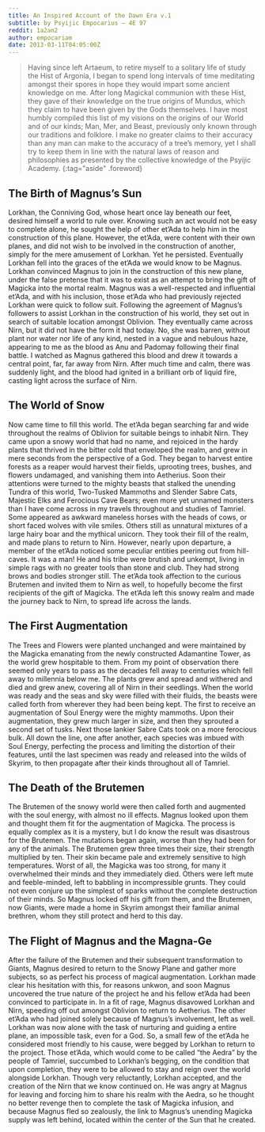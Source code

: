 ```yaml
---
title: An Inspired Account of the Dawn Era v.1
subtitle: by Psyijic Empocarius – 4E 97
reddit: 1a2an2
author: empocariam
date: 2013-03-11T04:05:00Z
---
```


> Having since left Artaeum, to retire myself to a solitary life of study the
> Hist of Argonia, I began to spend long intervals of time meditating amongst
> their spores in hope they would impart some ancient knowledge on me. After
> long Magickal communion with these Hist, they gave of their knowledge on the
> true origins of Mundus, which they claim to have been given by the Gods
> themselves. I have most humbly compiled this list of my visions on the origins
> of our World and of our kinds; Man, Mer, and Beast, previously only known
> through our traditions and folklore. I make no greater claims to their
> accuracy than any man can make to the accuracy of a tree’s memory, yet I shall
> try to keep them in line with the natural laws of reason and philosophies as
> presented by the collective knowledge of the Psyijic Academy.
{:tag="aside" .foreword}

## The Birth of Magnus’s Sun

Lorkhan, the Conniving God, whose heart once lay beneath our feet, desired
himself a world to rule over. Knowing such an act would not be easy to complete
alone, he sought the help of other et’Ada to help him in the construction of
this plane. However, the et’Ada, were content with their own planes, and did not
wish to be involved in the construction of another, simply for the mere
amusement of Lorkhan. Yet he persisted. Eventually Lorkhan fell into the graces
of the et’Ada we would know to be Magnus. Lorkhan convinced Magnus to join in
the construction of this new plane, under the false pretense that it was to
exist as an attempt to bring the gift of Magicka into the mortal realm. Magnus
was a well-respected and influential et’Ada, and with his inclusion, those
et’Ada who had previously rejected Lorkhan were quick to follow suit. Following
the agreement of Magnus’s followers to assist Lorkhan in the construction of his
world, they set out in search of suitable location amongst Oblivion. They
eventually came across Nirn, but it did not have the form it had today. No, she
was barren, without plant nor water nor life of any kind, nested in a vague and
nebulous haze, appearing to me as the blood as Anu and Padomay following their
final battle. I watched as Magnus gathered this blood and drew it towards a
central point, far, far away from Nirn. After much time and calm, there was
suddenly light, and the blood had ignited in a brilliant orb of liquid fire,
casting light across the surface of Nirn.

## The World of Snow

Now came time to fill this world. The et’Ada began searching far and wide
throughout the realms of Oblivion for suitable beings to inhabit Nirn. They came
upon a snowy world that had no name, and rejoiced in the hardy plants that
thrived in the bitter cold that enveloped the realm, and grew in mere seconds
from the perspective of a God. They began to harvest entire forests as a reaper
would harvest their fields, uprooting trees, bushes, and flowers undamaged, and
vanishing them into Aetherius. Soon their attentions were turned to the mighty
beasts that stalked the unending Tundra of this world, Two-Tusked Mammoths and
Slender Sabre Cats, Majestic Elks and Ferocious Cave Bears; even more yet
unnamed monsters than I have come across in my travels throughout and studies of
Tamriel. Some appeared as awkward maneless horses with the heads of cows, or
short faced wolves with vile smiles. Others still as unnatural mixtures of a
large hairy boar and the mythical unicorn. They took their fill of the realm,
and made plans to return to Nirn. However, nearly upon departure, a member of
the et’Ada noticed some peculiar entities peering out from hill-caves. It was a
man! He and his tribe were brutish and unkempt, living in simple rags with no
greater tools than stone and club. They had strong brows and bodies stronger
still. The et’Ada took affection to the curious Brutemen and invited them to
Nirn as well, to hopefully become the first recipients of the gift of Magicka.
The et’Ada left this snowy realm and made the journey back to Nirn, to spread
life across the lands.

## The First Augmentation

The Trees and Flowers were planted unchanged and were maintained by the Magicka
emanating from the newly constructed Adamantine Tower, as the world grew
hospitable to them. From my point of observation there seemed only years to pass
as the decades fell away to centuries which fell away to millennia below me. The
plants grew and spread and withered and died and grew anew, covering all of Nirn
in their seedlings. When the world was ready and the seas and sky were filled
with their fluids, the beasts were called forth from wherever they had been
being kept. The first to receive an augmentation of Soul Energy were the mighty
mammoths. Upon their augmentation, they grew much larger in size, and then they
sprouted a second set of tusks. Next those lankier Sabre Cats took on a more
ferocious bulk. All down the line, one after another, each species was imbued
with Soul Energy, perfecting the process and limiting the distortion of their
features, until the last specimen was ready and released into the wilds of
Skyrim, to then propagate after their kinds throughout all of Tamriel.

## The Death of the Brutemen

The Brutemen of the snowy world were then called forth and augmented with the
soul energy, with almost no ill effects. Magnus looked upon them and thought
them fit for the augmentation of Magicka. The process is equally complex as it
is a mystery, but I do know the result was disastrous for the Brutemen. The
mutations began again, worse than they had been for any of the animals. The
Brutemen grew three times their size, their strength multiplied by ten. Their
skin became pale and extremely sensitive to high temperatures. Worst of all, the
Magicka was too strong, for many it overwhelmed their minds and they immediately
died. Others were left mute and feeble-minded, left to babbling in
incompressible grunts. They could not even conjure up the simplest of sparks
without the complete destruction of their minds. So Magnus locked off his gift
from them, and the Brutemen, now Giants, were made a home in Skyrim amongst
their familiar animal brethren, whom they still protect and herd to this day.

## The Flight of Magnus and the Magna-Ge

After the failure of the Brutemen and their subsequent transformation to Giants,
Magnus desired to return to the Snowy Plane and gather more subjects, so as
perfect his process of magical augmentation. Lorkhan made clear his hesitation
with this, for reasons unkwon, and soon Magnus uncovered the true nature of the
project he and his fellow et’Ada had been convinced to participate in. In a fit
of rage, Magnus disavowed Lorkhan and Nirn, speeding off out amongst Oblivion to
return to Aetherius. The other et’Ada who had joined solely because of Magnus’s
involvement, left as well. Lorkhan was now alone with the task of nurturing and
guiding a entire plane, an impossible task, even for a God. So, a small few of
the et’Ada he considered most friendly to his cause, were begged by Lorkhan to
return to the project. Those et’Ada, which would come to be called “the Aedra”
by the people of Tamriel, succumbed to Lorkhan’s begging, on the condition that
upon completion, they were to be allowed to stay and reign over the world
alongside Lorkhan. Though very reluctantly, Lorkhan accepted, and the creation
of the Nirn that we know continued on. He was angry at Magnus for leaving and
forcing him to share his realm with the Aedra, so he thought no better revenge
then to complete the task of Magicka infusion, and because Magnus fled so
zealously, the link to Magnus’s unending Magicka supply was left behind, located
within the center of the Sun that he created.
